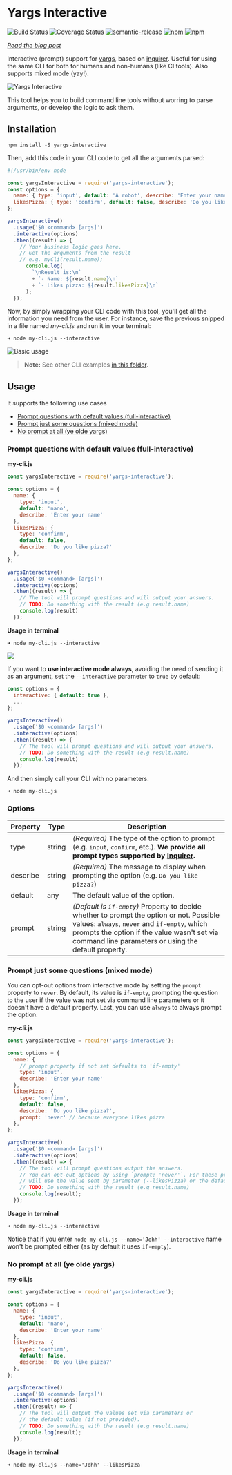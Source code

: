 # Yargs Interactive
[![Build Status](https://travis-ci.org/nanovazquez/yargs-interactive.svg?branch=master)](https://travis-ci.org/nanovazquez/yargs-interactive) [![Coverage Status](https://coveralls.io/repos/github/nanovazquez/yargs-interactive/badge.svg)](https://coveralls.io/github/nanovazquez/yargs-interactive) [![semantic-release](https://img.shields.io/badge/%20%20%F0%9F%93%A6%F0%9F%9A%80-semantic--release-e10079.svg)](https://github.com/semantic-release/semantic-release) [![npm](https://img.shields.io/npm/v/yargs-interactive.svg?style=flat)](https://www.npmjs.com/package/yargs-interactive)
[![npm](https://img.shields.io/npm/dw/yargs-interactive.svg)](https://www.npmjs.com/package/yargs-interactive)

[_Read the blog post_](https://medium.com/@nanovazquez/yargs-interactive-create-cli-tools-for-humans-and-non-humans-f9419f5cbd9e)

Interactive (prompt) support for [yargs](https://github.com/yargs/yargs), based on [inquirer](https://github.com/SBoudrias/Inquirer.js/). Useful for using the same CLI for both for humans and non-humans (like CI tools). Also supports mixed mode (yay!).

![Yargs Interactive](./assets/yargs-interactive-logo.png)

This tool helps you to build command line tools without worring to parse arguments, or develop the logic to ask them.

## Installation

```
npm install -S yargs-interactive
```

Then, add this code in your CLI code to get all the arguments parsed:

```js
#!/usr/bin/env node

const yargsInteractive = require('yargs-interactive');
const options = {
  name: { type: 'input', default: 'A robot', describe: 'Enter your name' },
  likesPizza: { type: 'confirm', default: false, describe: 'Do you like pizza?' },
};

yargsInteractive()
  .usage('$0 <command> [args]')
  .interactive(options)
  .then((result) => {
    // Your business logic goes here.
    // Get the arguments from the result
    // e.g. myCli(result.name);
      console.log(
        `\nResult is:\n`
        + `- Name: ${result.name}\n`
        + `- Likes pizza: ${result.likesPizza}\n`
      );
  });
```

Now, by simply wrapping your CLI code with this tool, you'll get all the information you need from the user. For instance, save the previous snipped in a file named *my-cli.js* and run it in your terminal:

```
➜ node my-cli.js --interactive
```

![Basic usage](./assets/basic-usage.gif)

> **Note:** See other CLI examples [in this folder](./examples).

## Usage

It supports the following use cases
* [Prompt questions with default values (full-interactive)](#prompt-questions-with-default-values-full-interactive)
* [Prompt just some questions (mixed mode)](#prompt-just-some-questions-mixed-mode)
* [No prompt at all (ye olde yargs)](#no-prompt-at-all-ye-olde-yargs)

### Prompt questions with default values (full-interactive)

**my-cli.js**
```js
const yargsInteractive = require('yargs-interactive');

const options = {
  name: {
    type: 'input',
    default: 'nano',
    describe: 'Enter your name'
  },
  likesPizza: {
    type: 'confirm',
    default: false,
    describe: 'Do you like pizza?'
  },
};

yargsInteractive()
  .usage('$0 <command> [args]')
  .interactive(options)
  .then((result) => {
    // The tool will prompt questions and will output your answers.
    // TODO: Do something with the result (e.g result.name)
    console.log(result)
  });
```

**Usage in terminal**

```
➜ node my-cli.js --interactive
```

![](./assets/interactive-with-parameter.gif)

If you want to **use interactive mode always**, avoiding the need of sending it as an argument, set the `--interactive` parameter to `true` by default:

```js
const options = {
  interactive: { default: true },
  ...
};

yargsInteractive()
  .usage('$0 <command> [args]')
  .interactive(options)
  .then((result) => {
    // The tool will prompt questions and will output your answers.
    // TODO: Do something with the result (e.g result.name)
    console.log(result)
  });
```

And then simply call your CLI with no parameters.

```
➜ node my-cli.js
```

### Options

| Property   | Type         | Description                   |
| ---------- | -------------| ----------------------------- |
| type       |  string      | _(Required)_ The type of the option to prompt (e.g. `input`, `confirm`, etc.). **We provide all prompt types supported by [Inquirer](https://github.com/SBoudrias/Inquirer.js/#prompt-types).**|
| describe   |  string      | _(Required)_ The message to display when prompting the option (e.g. `Do you like pizza?`) |
| default    |  any         | The default value of the option. |
| prompt     |  string      | _(Default is `if-empty`)_ Property to decide whether to prompt the option or not. Possible values: `always`, `never` and `if-empty`, which prompts the option if the value wasn't set via command line parameters or using the default property. |

### Prompt just some questions (mixed mode)

You can opt-out options from interactive mode by setting the `prompt` property to `never`. By default, its value is `if-empty`, prompting the question to the user if the value was not set via command line parameters or it doesn't have a default property. Last, you can use `always` to always prompt the option.

**my-cli.js**
```js
const yargsInteractive = require('yargs-interactive');

const options = {
  name: {
    // prompt property if not set defaults to 'if-empty'
    type: 'input',
    describe: 'Enter your name'
  },
  likesPizza: {
    type: 'confirm',
    default: false,
    describe: 'Do you like pizza?',
    prompt: 'never' // because everyone likes pizza
  },
};

yargsInteractive()
  .usage('$0 <command> [args]')
  .interactive(options)
  .then((result) => {
    // The tool will prompt questions output the answers.
    // You can opt-out options by using `prompt: 'never'`. For these properties, it
    // will use the value sent by parameter (--likesPizza) or the default value.
    // TODO: Do something with the result (e.g result.name)
    console.log(result);
  });
```

**Usage in terminal**
```
➜ node my-cli.js --interactive
```

Notice that if you enter `node my-cli.js --name='Johh' --interactive` name won't be prompted either (as by default it uses `if-empty`).

### No prompt at all (ye olde yargs)

**my-cli.js**
```js
const yargsInteractive = require('yargs-interactive');

const options = {
  name: {
    type: 'input',
    default: 'nano',
    describe: 'Enter your name'
  },
  likesPizza: {
    type: 'confirm',
    default: false,
    describe: 'Do you like pizza?'
  },
};

yargsInteractive()
  .usage('$0 <command> [args]')
  .interactive(options)
  .then((result) => {
    // The tool will output the values set via parameters or
    // the default value (if not provided).
    // TODO: Do something with the result (e.g result.name)
    console.log(result);
  });
```

**Usage in terminal**
```
➜ node my-cli.js --name='Johh' --likesPizza
```
